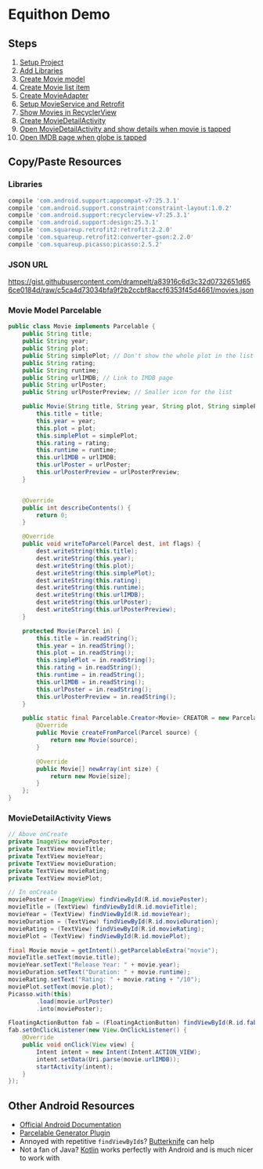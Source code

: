 # Equithon Demo
## Steps
1. [Setup Project](https://github.com/drampelt/equithon-demo/commit/0bbfa0e54bda4e57f677acee01e17110f5562135)
2. [Add Libraries](https://github.com/drampelt/equithon-demo/commit/e3168b13b0861376b2c73adc7977a5f4372d96c9)
3. [Create Movie model](https://github.com/drampelt/equithon-demo/commit/f7e4e012453c66102d2754fdb4b78d6ec4887d87)
4. [Create Movie list item](https://github.com/drampelt/equithon-demo/commit/a01c26bd09e913fe79ffe7af6ceadd43446a385d)
5. [Create MovieAdapter](https://github.com/drampelt/equithon-demo/commit/930c458057e9d95a39c191240c59045e4854ce57)
6. [Setup MovieService and Retrofit](https://github.com/drampelt/equithon-demo/commit/4dab31a706ffe8fa05e4012b6713c9c2e81ac2a0)
7. [Show Movies in RecyclerView](https://github.com/drampelt/equithon-demo/commit/ffc0de48e6d21423f65dfeb34043b9e12384d61a)
8. [Create MovieDetailActivity](https://github.com/drampelt/equithon-demo/commit/61909faeb8f7346402cf5f0a55d753b6f06b843e)
9. [Open MovieDetailActivity and show details when movie is tapped](https://github.com/drampelt/equithon-demo/commit/4e8954fa44eec9b75a1c467a81099ede440e881d)
10. [Open IMDB page when globe is tapped](https://github.com/drampelt/equithon-demo/commit/7114a6bcc6f27cdea5732ded1418fed0e7439cbb)

## Copy/Paste Resources
### Libraries
```groovy
compile 'com.android.support:appcompat-v7:25.3.1'
compile 'com.android.support.constraint:constraint-layout:1.0.2'
compile 'com.android.support:recyclerview-v7:25.3.1'
compile 'com.android.support:design:25.3.1'
compile 'com.squareup.retrofit2:retrofit:2.2.0'
compile 'com.squareup.retrofit2:converter-gson:2.2.0'
compile 'com.squareup.picasso:picasso:2.5.2'
```

### JSON URL
https://gist.githubusercontent.com/drampelt/a83916c6d3c32d0732651d656ce0184d/raw/c5ca4d73034bfa9f2b2ccbf8accf6353f45d4661/movies.json

### Movie Model Parcelable
```java
public class Movie implements Parcelable {
    public String title;
    public String year;
    public String plot;
    public String simplePlot; // Don't show the whole plot in the list
    public String rating;
    public String runtime;
    public String urlIMDB; // Link to IMDB page
    public String urlPoster;
    public String urlPosterPreview; // Smaller icon for the list

    public Movie(String title, String year, String plot, String simplePlot, String rating, String runtime, String urlIMDB, String urlPoster, String urlPosterPreview) {
        this.title = title;
        this.year = year;
        this.plot = plot;
        this.simplePlot = simplePlot;
        this.rating = rating;
        this.runtime = runtime;
        this.urlIMDB = urlIMDB;
        this.urlPoster = urlPoster;
        this.urlPosterPreview = urlPosterPreview;
    }


    @Override
    public int describeContents() {
        return 0;
    }

    @Override
    public void writeToParcel(Parcel dest, int flags) {
        dest.writeString(this.title);
        dest.writeString(this.year);
        dest.writeString(this.plot);
        dest.writeString(this.simplePlot);
        dest.writeString(this.rating);
        dest.writeString(this.runtime);
        dest.writeString(this.urlIMDB);
        dest.writeString(this.urlPoster);
        dest.writeString(this.urlPosterPreview);
    }

    protected Movie(Parcel in) {
        this.title = in.readString();
        this.year = in.readString();
        this.plot = in.readString();
        this.simplePlot = in.readString();
        this.rating = in.readString();
        this.runtime = in.readString();
        this.urlIMDB = in.readString();
        this.urlPoster = in.readString();
        this.urlPosterPreview = in.readString();
    }

    public static final Parcelable.Creator<Movie> CREATOR = new Parcelable.Creator<Movie>() {
        @Override
        public Movie createFromParcel(Parcel source) {
            return new Movie(source);
        }

        @Override
        public Movie[] newArray(int size) {
            return new Movie[size];
        }
    };
}
```

### MovieDetailActivity Views
```java
// Above onCreate
private ImageView moviePoster;
private TextView movieTitle;
private TextView movieYear;
private TextView movieDuration;
private TextView movieRating;
private TextView moviePlot;

// In onCreate
moviePoster = (ImageView) findViewById(R.id.moviePoster);
movieTitle = (TextView) findViewById(R.id.movieTitle);
movieYear = (TextView) findViewById(R.id.movieYear);
movieDuration = (TextView) findViewById(R.id.movieDuration);
movieRating = (TextView) findViewById(R.id.movieRating);
moviePlot = (TextView) findViewById(R.id.moviePlot);

final Movie movie = getIntent().getParcelableExtra("movie");
movieTitle.setText(movie.title);
movieYear.setText("Release Year: " + movie.year);
movieDuration.setText("Duration: " + movie.runtime);
movieRating.setText("Rating: " + movie.rating + "/10");
moviePlot.setText(movie.plot);
Picasso.with(this)
        .load(movie.urlPoster)
        .into(moviePoster);

FloatingActionButton fab = (FloatingActionButton) findViewById(R.id.fab);
fab.setOnClickListener(new View.OnClickListener() {
    @Override
    public void onClick(View view) {
        Intent intent = new Intent(Intent.ACTION_VIEW);
        intent.setData(Uri.parse(movie.urlIMDB));
        startActivity(intent);
    }
});
```

## Other Android Resources
- [Official Android Documentation](https://developer.android.com/guide/index.html)
- [Parcelable Generator Plugin](https://github.com/mcharmas/android-parcelable-intellij-plugin)
- Annoyed with repetitive `findViewById`s? [Butterknife](http://jakewharton.github.io/butterknife/) can help
- Not a fan of Java? [Kotlin](https://kotlinlang.org) works perfectly with Android and is much nicer to work with
